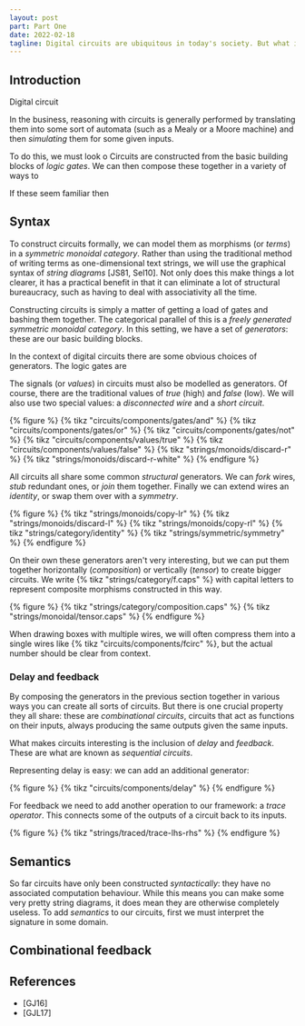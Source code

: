 ```yaml
---
layout: post
part: Part One
date: 2022-02-18
tagline: Digital circuits are ubiquitous in today's society. But what if we gave them the categorical treatment?
---
```


## Introduction

Digital circuit

In the business, reasoning with circuits is generally performed by translating them into some sort of automata (such as a Mealy or a Moore machine) and then *simulating* them for some given inputs.

To do this, we must look o
Circuits are constructed from the basic building blocks of *logic gates*.
We can then compose these together in a variety of ways to 

If these seem familiar then 

## Syntax

To construct circuits formally, we can model them as morphisms (or *terms*) in a *symmetric monoidal category*.
Rather than using the traditional method of writing terms as one-dimensional text strings, we will use the graphical syntax of *string diagrams* \[JS81, Sel10\].
Not only does this make things a lot clearer, it has a practical benefit in that it can eliminate a lot of structural bureaucracy, such as having to deal with associativity all the time.

Constructing circuits is simply a matter of getting a load of gates and bashing them together.
The categorical parallel of this is a *freely generated symmetric monoidal category*.
In this setting, we have a set of *generators*: these are our basic building blocks.

In the context of digital circuits there are some obvious choices of generators.
The logic gates are

The signals (or *values*) in circuits must also be modelled as generators.
Of course, there are the traditional values of *true* (high) and *false* (low).
We will also use two special values: a *disconnected wire* and a *short circuit*. 

{% figure %}
    {% tikz "circuits/components/gates/and" %}
    {% tikz "circuits/components/gates/or" %}
    {% tikz "circuits/components/gates/not" %}
    {% tikz "circuits/components/values/true" %}
    {% tikz "circuits/components/values/false" %}
    {% tikz "strings/monoids/discard-r" %}
    {% tikz "strings/monoids/discard-r-white" %}
{% endfigure %}

All circuits all share some common *structural* generators.
We can *fork* wires, *stub* redundant ones, or *join* them together.
Finally we can extend wires an *identity*, or swap them over with a *symmetry*.

{% figure %}
    {% tikz "strings/monoids/copy-lr" %}
    {% tikz "strings/monoids/discard-l" %}
    {% tikz "strings/monoids/copy-rl" %}
    {% tikz "strings/category/identity" %}
    {% tikz "strings/symmetric/symmetry" %}
{% endfigure %}


On their own these generators aren't very interesting, but we can put them together horizontally (*composition*) or vertically (*tensor*) to create bigger circuits.
We write {% tikz "strings/category/f.caps" %} with capital letters to represent composite morphisms constructed in this way.

{% figure %}
    {% tikz "strings/category/composition.caps" %}
    {% tikz "strings/monoidal/tensor.caps" %}
{% endfigure %}

When drawing boxes with multiple wires, we will often compress them into a single wires like {% tikz "circuits/components/fcirc" %}, but the actual number should be clear from context.

### Delay and feedback

By composing the generators in the previous section together in various ways you can create all sorts of circuits.
But there is one crucial property they all share: these are *combinational circuits*, circuits that act as functions on their inputs, always producing the same outputs given the same inputs.


What makes circuits interesting is the inclusion of *delay* and *feedback*.
These are what are known as *sequential circuits*.

Representing delay is easy: we can add an additional generator:

{% figure %}
    {% tikz "circuits/components/delay" %}
{% endfigure %}

For feedback we need to add another operation to our framework: a *trace operator*.
This connects some of the outputs of a circuit back to its inputs.

{% figure %}
    {% tikz "strings/traced/trace-lhs-rhs" %}
{% endfigure %}

## Semantics

So far circuits have only been constructed *syntactically*: they have no associated computation behaviour.
While this means you can make some very pretty string diagrams, it does mean they are otherwise completely useless.
To add *semantics* to our circuits, first we must interpret the signature in some domain.


## Combinational feedback


## References

* \[GJ16\] 
* \[GJL17\]